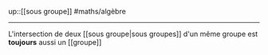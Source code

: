 up::[[sous groupe]]
#maths/algèbre 

----
L'intersection de deux [[sous groupe|sous groupes]] d'un même groupe est **toujours** aussi un [[groupe]]


